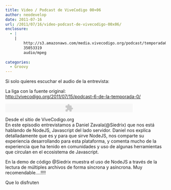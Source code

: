 ```yaml
---
title: Video / Podcast de ViveCodigo 00×06
author: neodevelop
date: 2011-07-16
url: /2011/07/16/video-podcast-de-vivecodigo-00x06/
enclosure:
  - |
    |
        http://s3.amazonaws.com/media.vivecodigo.org/podcast/temporada0/ViveCodigo00x06_a.mp3
        35053319
        audio/mpeg
        
categories:
  - Groovy
---
```

Si solo quieres escuchar el audio de la entrevista:

La liga con la fuente original:  
http://vivecodigo.org/2011/07/15/podcast-6-de-la-temporada-0/ 

<embed flashvars='audioUrl=http://s3.amazonaws.com/media.vivecodigo.org/podcast/temporada0/ViveCodigo00x06_a.mp3' height='27' quality='best' src='http://www.google.com/reader/ui/3523697345-audio-player.swf' type='application/x-shockwave-flash' width='400'>
</embed>

Desde el sitio de ViveCodigo.org  
En este episodio entrevistamos a Daniel Zavala(@Siedrix) que nos está hablando de NodeJS, Javascript del lado servidor. Daniel nos explica detalladamente que es y para que sirve NodeJS, nos comparte su experiencia desarrollando para esta plataforma, y comenta mucho de la experiencia que ha tenido en comunidades y uso de algunas herramientas que circulan en el ecosistema de Javascript. 



En la demo de código @Siedrix muestra el uso de NodeJS a través de la lectura de múltiples archivos de forma síncrona y asíncrona. Muy recomendable&#8230;.!!!! 



Que lo disfruten 

<!--break-->